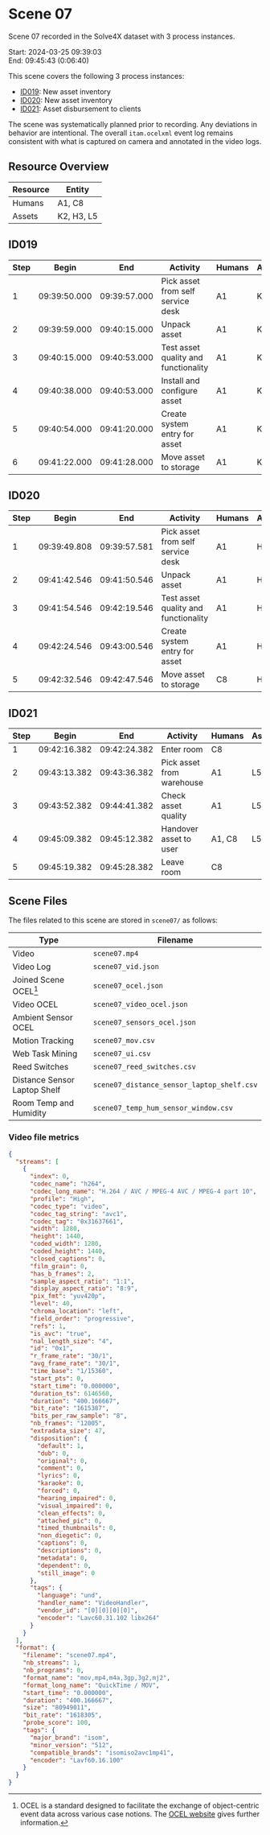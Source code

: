 # Scene 07

Scene 07 recorded in the Solve4X dataset with 3 process instances.

Start: 2024-03-25 09:39:03  
End: 09:45:43 (0:06:40)

This scene covers the following 3 process instances:


- [ID019](#id019): New asset inventory
- [ID020](#id020): New asset inventory
- [ID021](#id021): Asset disbursement to clients

The scene was systematically planned prior to recording. Any deviations in behavior are intentional. 
The overall `itam.ocelxml` event log remains consistent with what is captured on camera and annotated in the video logs. 

## Resource Overview

| Resource | Entity   |
|----------|----------|
| Humans   | A1, C8  |
| Assets   | K2, H3, L5  |



## ID019

| Step            |Begin              | End     |         Activity   | Humans | Assets | Locations | 
|-----------------|------------------ |---------|--------|-----------|-------|----|
| 1  | 09:39:50.000 | 09:39:57.000 | Pick asset from self service desk    | A1 | K2 | self_service_storage |
| 2  | 09:39:59.000 | 09:40:15.000 | Unpack asset    | A1 | K2 | repair_desk |
| 3  | 09:40:15.000 | 09:40:53.000 | Test asset quality and functionality    | A1 | K2 | it_working_desk |
| 4  | 09:40:38.000 | 09:40:53.000 | Install and configure asset    | A1 | K2 | repair_desk |
| 5  | 09:40:54.000 | 09:41:20.000 | Create system entry for asset    | A1 | K2 | it_working_desk |
| 6  | 09:41:22.000 | 09:41:28.000 | Move asset to storage    | A1 | K2 | self_service_storage |

## ID020

| Step            |Begin              | End     |         Activity   | Humans | Assets | Locations | 
|-----------------|------------------ |---------|--------|-----------|-------|----|
| 1  | 09:39:49.808 | 09:39:57.581 | Pick asset from self service desk    | A1 | H3 | self_service_storage |
| 2  | 09:41:42.546 | 09:41:50.546 | Unpack asset    | A1 | H3 | repair_desk |
| 3  | 09:41:54.546 | 09:42:19.546 | Test asset quality and functionality    | A1 | H3 | it_working_desk |
| 4  | 09:42:24.546 | 09:43:00.546 | Create system entry for asset    | A1 | H3 | it_working_desk |
| 5  | 09:42:32.546 | 09:42:47.546 | Move asset to storage    | C8 | H3 | self_service_storage |

## ID021

| Step            |Begin              | End     |         Activity   | Humans | Assets | Locations | 
|-----------------|------------------ |---------|--------|-----------|-------|----|
| 1  | 09:42:16.382 | 09:42:24.382 | Enter room    | C8 |  | door |
| 2  | 09:43:13.382 | 09:43:36.382 | Pick asset from warehouse    | A1 | L5 | laptop_shelf |
| 3  | 09:43:52.382 | 09:44:41.382 | Check asset quality    | A1 | L5 | it_working_desk |
| 4  | 09:45:09.382 | 09:45:12.382 | Handover asset to user    | A1, C8 | L5 | it_working_desk |
| 5  | 09:45:19.382 | 09:45:28.382 | Leave room    | C8 |  | door |



## Scene Files

The files related to this scene are stored in `scene07/` as follows:

| Type                  | Filename                    |
|-----------------------|-----------------------------|
| Video                 | `scene07.mp4`      |
| Video Log             | `scene07_vid.json` |
| Joined Scene OCEL[^1] | `scene07_ocel.json` |
| Video OCEL            | `scene07_video_ocel.json` |
| Ambient Sensor OCEL   | `scene07_sensors_ocel.json` |
| Motion Tracking       | `scene07_mov.csv`|
| Web Task Mining       | `scene07_ui.csv` |
| Reed Switches         | `scene07_reed_switches.csv`  |
| Distance Sensor Laptop Shelf | `scene07_distance_sensor_laptop_shelf.csv`  |
| Room Temp and Humidity | `scene07_temp_hum_sensor_window.csv` |

### Video file metrics

```json
{
  "streams": [
    {
      "index": 0,
      "codec_name": "h264",
      "codec_long_name": "H.264 / AVC / MPEG-4 AVC / MPEG-4 part 10",
      "profile": "High",
      "codec_type": "video",
      "codec_tag_string": "avc1",
      "codec_tag": "0x31637661",
      "width": 1280,
      "height": 1440,
      "coded_width": 1280,
      "coded_height": 1440,
      "closed_captions": 0,
      "film_grain": 0,
      "has_b_frames": 2,
      "sample_aspect_ratio": "1:1",
      "display_aspect_ratio": "8:9",
      "pix_fmt": "yuv420p",
      "level": 40,
      "chroma_location": "left",
      "field_order": "progressive",
      "refs": 1,
      "is_avc": "true",
      "nal_length_size": "4",
      "id": "0x1",
      "r_frame_rate": "30/1",
      "avg_frame_rate": "30/1",
      "time_base": "1/15360",
      "start_pts": 0,
      "start_time": "0.000000",
      "duration_ts": 6146560,
      "duration": "400.166667",
      "bit_rate": "1615387",
      "bits_per_raw_sample": "8",
      "nb_frames": "12005",
      "extradata_size": 47,
      "disposition": {
        "default": 1,
        "dub": 0,
        "original": 0,
        "comment": 0,
        "lyrics": 0,
        "karaoke": 0,
        "forced": 0,
        "hearing_impaired": 0,
        "visual_impaired": 0,
        "clean_effects": 0,
        "attached_pic": 0,
        "timed_thumbnails": 0,
        "non_diegetic": 0,
        "captions": 0,
        "descriptions": 0,
        "metadata": 0,
        "dependent": 0,
        "still_image": 0
      },
      "tags": {
        "language": "und",
        "handler_name": "VideoHandler",
        "vendor_id": "[0][0][0][0]",
        "encoder": "Lavc60.31.102 libx264"
      }
    }
  ],
  "format": {
    "filename": "scene07.mp4",
    "nb_streams": 1,
    "nb_programs": 0,
    "format_name": "mov,mp4,m4a,3gp,3g2,mj2",
    "format_long_name": "QuickTime / MOV",
    "start_time": "0.000000",
    "duration": "400.166667",
    "size": "80949011",
    "bit_rate": "1618305",
    "probe_score": 100,
    "tags": {
      "major_brand": "isom",
      "minor_version": "512",
      "compatible_brands": "isomiso2avc1mp41",
      "encoder": "Lavf60.16.100"
    }
  }
}
```

[^1]: OCEL is a standard designed to facilitate the exchange of object-centric event data across various case notions. 
The [OCEL website](www.ocel-standard.org) gives further information. 